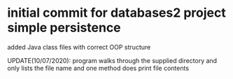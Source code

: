 # initial commit for databases2 project simple persistence

added Java class files with correct OOP structure


UPDATE(10/07/2020): program walks through the supplied directory and only lists the file name and one method does print file contents
